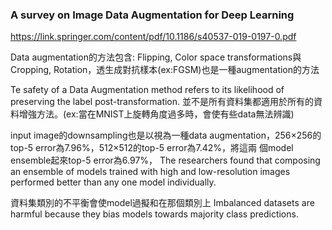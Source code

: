 ### A survey on Image Data Augmentation for Deep Learning

https://link.springer.com/content/pdf/10.1186/s40537-019-0197-0.pdf


Data augmentation的方法包含: Flipping, Color space transformations與Cropping, Rotation，透生成對抗樣本(ex:FGSM)也是一種augmentation的方法

Te safety of a Data Augmentation method refers to its likelihood
of preserving the label post-transformation. 
並不是所有資料集都適用於所有的資料增強方法。(ex:當在MNIST上旋轉角度過多時，會使有些data無法辨識)

input image的downsampling也是以視為一種data augmentation，256×256的top-5 error為7.96%，512×512的top-5 error為7.42%，將這兩
個model ensemble起來top-5 error為6.97%，
The researchers found that composing an ensemble of models trained with high and low-resolution images performed
better than any one model individually.

資料集類別的不平衡會使model過擬和在那個類別上
Imbalanced datasets are harmful because they bias models towards majority class predictions. 
